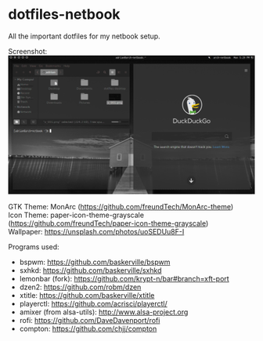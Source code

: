 # dotfiles-netbook

All the important dotfiles for my netbook setup.

Screenshot:
![Image](https://github.com/freundTech/dotfiles-netbook/raw/master/screenFetch-current.png)

GTK Theme: MonArc (https://github.com/freundTech/MonArc-theme)  
Icon Theme: paper-icon-theme-grayscale (https://github.com/freundTech/paper-icon-theme-grayscale)  
Wallpaper: https://unsplash.com/photos/uoSEDUu8F-I

Programs used: 
* bspwm: https://github.com/baskerville/bspwm
* sxhkd: https://github.com/baskerville/sxhkd
* lemonbar (fork): https://github.com/krypt-n/bar#branch=xft-port
* dzen2: https://github.com/robm/dzen
* xtitle: https://github.com/baskerville/xtitle
* playerctl: https://github.com/acrisci/playerctl/
* amixer (from alsa-utils): http://www.alsa-project.org
* rofi: https://github.com/DaveDavenport/rofi
* compton: https://github.com/chjj/compton

